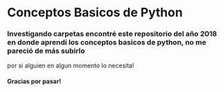 # Conceptos Basicos de Python
### Investigando carpetas encontré este repositorio del año 2018 en donde aprendí los conceptos basicos de python, no me pareció de más subirlo
por si alguien en algun momento lo necesita!

#### Gracias por pasar!
